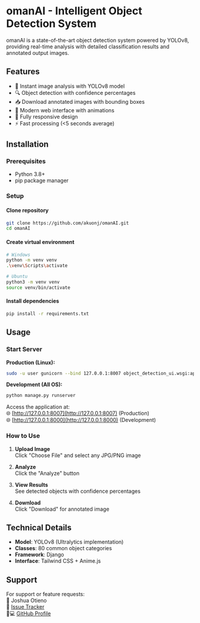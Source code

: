 # omanAI - Intelligent Object Detection System

omanAI is a state-of-the-art object detection system powered by YOLOv8, providing real-time analysis with detailed classification results and annotated output images.


## Features

- 🚀 Instant image analysis with YOLOv8 model
- 🔍 Object detection with confidence percentages
- 📥 Download annotated images with bounding boxes
- 🌈 Modern web interface with animations
- 📱 Fully responsive design
- ⚡ Fast processing (<5 seconds average)

## Installation

### Prerequisites
- Python 3.8+
- pip package manager

### Setup

#### Clone repository
```bash
git clone https://github.com/akuonj/omanAI.git
cd omanAI
```
#### Create virtual environment
```bash
# Windows
python -m venv venv
.\venv\Scripts\activate
```
```bash
# Ubuntu
python3 -m venv venv
source venv/bin/activate
```
#### Install dependencies
```bash
pip install -r requirements.txt
```

## Usage

### Start Server

**Production (Linux):**
```bash
sudo -u user gunicorn --bind 127.0.0.1:8007 object_detection_ui.wsgi:application --daemon
```

**Development (All OS):**
```bash
python manage.py runserver
```

Access the application at:  
🌐 [http://127.0.0.1:8007](http://127.0.0.1:8007) (Production)  
🌐 [http://127.0.0.1:8000](http://127.0.0.1:8000) (Development)

### How to Use

1. **Upload Image**  
   Click "Choose File" and select any JPG/PNG image

2. **Analyze**  
   Click the "Analyze" button

3. **View Results**  
   See detected objects with confidence percentages

4. **Download**  
   Click "Download" for annotated image

## Technical Details

- **Model**: YOLOv8 (Ultralytics implementation)
- **Classes**: 80 common object categories
- **Framework**: Django
- **Interface**: Tailwind CSS + Anime.js

## Support

For support or feature requests:  
📧 Joshua Otieno  
🐛 [Issue Tracker](https://github.com/akuonj/omanAI/issues)  
👨💻 [GitHub Profile](https://github.com/akuonj)
